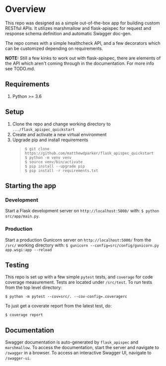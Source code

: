 # Overview
This repo was designed as a simple out-of-the-box app for building custom RESTful APIs. It utilizes marshmallow and flask-apispec for request and response schema definition and automatic Swagger doc-gen.

The repo comes with a simple healthcheck API, and a few decorators which can be customized depending on requirements.

**NOTE:** Still a few kinks to work out with flask-apispec, there are elements of the API which aren't coming through in the documentation. For more info see TODO.md.


## Requirements

1. Python >= 3.6


## Setup

1. Clone the repo and change working directory to `.../flask_apispec_quickstart`
2. Create and activate a new virtual environment
3. Upgrade pip and install requirements
    >`$ git clone https://github.com/matthewdparker/flask_apispec_quickstart` \
    `$ python -m venv venv` \
    `$ source venv/bin/activate` \
    `$ pip install --upgrade pip` \
    `$ pip install -r requirements.txt`


## Starting the app

### Development
Start a Flask development server on `http://localhost:5000/` with: `$ python src/app/main.py`.

### Production
Start a production Gunicorn server on `http://localhost:5000/` from the `/src/` working directory with: `$ gunicorn --config=src/config/gunicorn.py app.wsgi:app --reload`


## Testing

This repo is set up with a few simple `pytest` tests, and `coverage` for code coverage measurement. Tests are located under `/src/test`. To run tests from the top level directory:

`$ python -m pytest --cov=src/. --cov-config=.coveragerc`

To just get a coverate report from the latest test, do:

`$ coverage report`


## Documentation

Swagger documentation is auto-generated by `flask_apispec` and `marshmallow`. To access the documentation, start the server and navigate to `/swagger` in a browser. To access an interactive Swagger UI, navigate to `/swagger-ui`.
